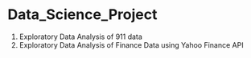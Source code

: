 # Data_Science_Project

1. Exploratory Data Analysis of 911 data
2. Exploratory Data Analysis of Finance Data using Yahoo Finance API
